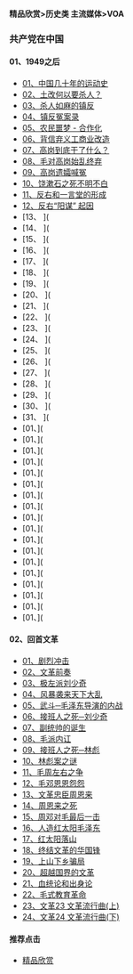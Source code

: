 #### 精品欣赏>历史类 主流媒体>VOA
### 共产党在中国

#### 01、1949之后

- [01、中国几十年的运动史](https://youtu.be/6dYA2kx6LdM)
- [02、土改何以要杀人？](https://youtu.be/flNjqvIr7c8)
- [03、杀人如麻的镇反](https://youtu.be/G3Juu-CwpB0)
- [04、镇反冤案录](https://youtu.be/ImezWDMd6WU)
- [05、农民噩梦 - 合作化](https://youtu.be/IML4ZGiLsLk)
- [06、背信弃义工商业改造](https://youtu.be/Pi_zanmYe6s)
- [07、高岗到底干了什么？](https://youtu.be/ckvx7Gdfjpc)
- [08、毛对高岗始乱终弃](https://youtu.be/CDm6LOTU4gg)
- [09、高岗遗孀喊冤](https://youtu.be/CJyMRQ6d7ug)
- [10、饶漱石之死不明不白](https://youtu.be/gsjHL2SGcgM)
- [11、反右和一言堂的形成](https://youtu.be/3RT2KzktChQ)
- [12、反右“阳谋” 起因](https://youtu.be/lfHuYQc_oOo)
- [13、     ](
- [14、    ](
- [15、    ](
- [16、    ](
- [17、    ](
- [18、   ](
- [19、   ](
- [20、   ](
- [21、   ](
- [22、   ](
- [23、   ](
- [24、   ](
- [25、   ](
- [26、   ](
- [27、   ](
- [28、   ](
- [29、   ](
- [30、   ](
- [31、   ](
- [01、](
- [01、](
- [01、](
- [01、](
- [01、](
- [01、](
- [01、](
- [01、](
- [01、](
- [01、](
- [01、](
- [01、](
- [01、](
- [01、](
- [01、](
- [01、](
- [01、](
- [01、](

#### 02、回首文革

- [01、剧烈冲击](https://youtu.be/-8YaS0KMPIo)
- [02、文革前奏](https://youtu.be/Wo2V6Xjo0Ck)
- [03、极左派刘少奇](https://youtu.be/JqChSC6rmE4)
- [04、风暴袭来天下大乱](https://youtu.be/oN6eh7fH5_A)
- [05、武斗─毛泽东导演的内战](https://youtu.be/t5RZ5htw7w4)
- [06、接班人之死─刘少奇](https://youtu.be/omgLfsJTIUQ)
- [07、副统帅的诞生](https://youtu.be/F5UylUh8bqU)
- [08、毛派内讧](https://youtu.be/alt1o1a23r8)
- [09、接班人之死─林彪](https://youtu.be/pE0NXBWXPys)
- [10、林彪案之谜](https://youtu.be/Q14JblM-hyA)
- [11、毛周左右之争](https://youtu.be/UGf5dxGnjkM)
- [12、毛邓恩恩怨怨](https://youtu.be/IwpKbI96nt4)
- [13、文革忠臣周恩来](https://youtu.be/idDkfSePP6k)
- [14、周恩来之死](https://youtu.be/5Hi4FyPllmY)
- [15、周邓对毛最后一击](https://youtu.be/vmsC5NvNka4)
- [16、人造红太阳毛泽东](https://youtu.be/QUQfUJuMXsA)
- [17、红太阳落山](https://youtu.be/0Hf9OtWCDnI)
- [18、终结文革的华国锋](https://youtu.be/NnCzuGkHiM8)
- [19、上山下乡骗局](https://youtu.be/0Y5dBcfmtEY)
- [20、超越国界的文革](https://youtu.be/v0Qg8vz02YU)
- [21、血统论和出身论](https://youtu.be/uax1RPr7GB0)
- [22、毛式教育革命](https://youtu.be/XBXCaH0tmLc)
- [23、文革23 文革流行曲(上)](https://youtu.be/jaQ7IqzkxIw)
- [24、文革24 文革流行曲(下)](https://youtu.be/NVrJU0CDMLE)









#### 推荐点击
- [精品欣赏](https://summer200.github.io/content/main)
